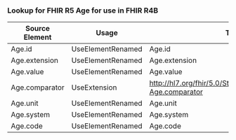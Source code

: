 ### Lookup for FHIR R5 Age for use in FHIR R4B

| Source Element | Usage | Target |
| -------------- | ----- | ------ |
| Age.id | UseElementRenamed | Age.id |
| Age.extension | UseElementRenamed | Age.extension |
| Age.value | UseElementRenamed | Age.value |
| Age.comparator | UseExtension | http://hl7.org/fhir/5.0/StructureDefinition/extension-Age.comparator |
| Age.unit | UseElementRenamed | Age.unit |
| Age.system | UseElementRenamed | Age.system |
| Age.code | UseElementRenamed | Age.code |
